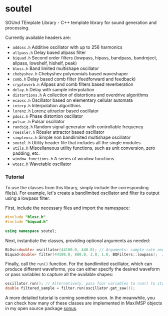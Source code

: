 # soutel
SOUnd TEmplate Library - C++ template library for sound generation and processing. 

Currently available headers are:

* `addosc.h` Additive oscillator with up to 256 harmonics
* `allpass.h` Delay based allpass filter
* `biquad.h` Second order filters (lowpass, hipass, bandpass, bandreject, allpass, lowshelf, hishelf, peak)
* `blosc.h` Band limited multishape oscillator
* `chebyshev.h` Chebyshev polynomials based waveshaper
* `comb.h` Delay based comb filter (feedforward and feedback)
* `cryptoverb.h` Allpass and comb filters based reverberation
* `delay.h` Delay with sample interpolation
* `distortions.h` A collection of distortions and overdrive algorithms
* `ecaosc.h` Oscillator based on elementary cellular automata
* `interp.h` Interpolation algorithms
* `lorenz.h` Lorenz attractor based oscillator
* `pdosc.h` Phase distortion oscillator
* `pulsar.h` Pulsar oscillator
* `randsig.h` Random signal generator with controllable frequency
* `roessler.h` Rössler attractor based oscillator
* `simpleosc.h` Simple non bandlimited multishape oscillator
* `soutel.h` Utility header file that includes all the single modules
* `utils.h` Miscellaneous utility functions, such as unit conversion, zero padding, etc.
* `window_functions.h` A series of window functions
* `wtosc.h` Wavetable oscillator

### Tutorial

To use the classes from this library, simply include the corresponding file(s). For example, let's create a bandlimited oscillator and filter its output using a lowpass filter.

First, include the necessary files and import the namespace:
```cpp
#include "blosc.h"
#include "biquad.h"
     
using namespace soutel;
```

Next, instantiate the classes, providing optional arguments as needed:
```cpp
BLOsc<double> oscillator(44100.0, 440.0); // Arguments: sample rate and frequency
Biquad<double> filter(44100.0, 880.0, 2.0, 1.0, BQFilters::lowpass);  // Arguments: sample rate, cutoff frequency, Q factor, gain (for shelving filters), filter type
```

Finally, call the `run()` function. For the bandlimited oscillator, which can produce different waveforms, you can either specify the desired waveform or pass variables to capture all the available shapes:
```cpp
oscillator.run(); // Alternatively, pass four variables to run() to store the sine, triangle, saw, and square wave outputs
double filtered_sample = filter.run(oscillator.get_saw());
```

A more detailed tutorial is coming sometime soon. In the meanwhile, you can check how many of these classes are implemented in Max/MSP objects in my open source package [sonus](https://github.com/valeriorlandini/sonus).

